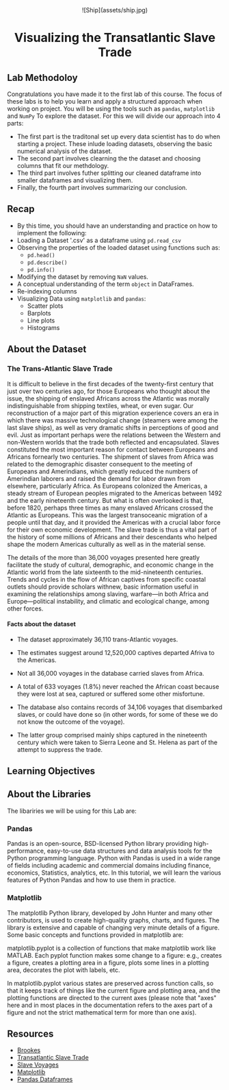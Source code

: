 <div align = "center">![Ship](assets/ship.jpg)</div>

# <div align="center">Visualizing the Transatlantic Slave Trade</div>

## Lab Methodoloy
Congratulations you have made it to the first lab of this course. The focus of these labs is to help you learn and apply a structured approach when working on project. You will be using the tools such as ```pandas```, ```matplotlib``` and ```NumPy``` To explore the dataset. 
For this we will divide our approach into 4 parts:
- The first part is the traditonal set up every data scientist has to do when starting a project. These inlude loading datasets, observing the basic numerical analysis of the dataset. 
- The second part involves clearning the the dataset and choosing columns that fit our methdology.
- The third part involves futher splitting our cleaned dataframe into smaller dataframes and visualizing them.
- Finally, the fourth part involves summarizing our conclusion.

## Recap
- By this time, you should have an understanding and practice on how to implement the following:
- Loading a Dataset '.csv' as a dataframe using ```pd.read_csv```
- Observing the properties of the loaded dataset using functions such as:
    - ```pd.head()```
    - ```pd.describe()```
    - ```pd.info()```
- Modifying the dataset by removing ```NaN``` values.
- A conceptual understanding of the term ```object``` in DataFrames.
- Re-indexing columns
- Visualizing Data using ```matplotlib``` and ```pandas```:
    - Scatter plots
    - Barplots
    - Line plots
    - Histograms

## About the Dataset

### The Trans-Atlantic Slave Trade

It is difficult to believe in the first decades of the twenty-first century that just over two centuries ago, for those Europeans who thought about the issue, the shipping of enslaved Africans across the Atlantic was morally indistinguishable from shipping textiles, wheat, or even sugar. Our reconstruction of a major part of this migration experience covers an era in which there was massive technological change (steamers were among the last slave ships), as well as very dramatic shifts in perceptions of good and evil. Just as important perhaps were the relations between the Western and non-Western worlds that the trade both reflected and encapsulated. Slaves constituted the most important reason for contact between Europeans and Africans fornearly two centuries. The shipment of slaves from Africa was related to the demographic disaster consequent to the meeting of Europeans and Amerindians, which greatly reduced the numbers of Amerindian laborers and raised the demand for labor drawn from elsewhere, particularly Africa. As Europeans colonized the Americas, a steady stream of European peoples migrated to the Americas between 1492 and the early nineteenth century. But what is often overlooked is that, before 1820, perhaps three times as many enslaved Africans crossed the Atlantic as Europeans. This was the largest transoceanic migration of a people until that day, and it provided the Americas with a crucial labor force for their own economic development. The slave trade is thus a vital part of the history of some millions of Africans and their descendants who helped shape the modern Americas culturally as well as in the material sense.

The details of the more than 36,000 voyages presented here greatly facilitate the study of cultural, demographic, and economic change in the Atlantic world from the late sixteenth to the mid-nineteenth centuries. Trends and cycles in the flow of African captives from specific coastal outlets should provide scholars withnew, basic information useful in examining the relationships among slaving, warfare—in both Africa and Europe—political instability, and climatic and ecological change, among other forces. 

#### Facts about the dataset

- The dataset approximately 36,110 trans-Atlantic voyages.
- The estimates suggest around 12,520,000 captives departed Afriva to the Americas. 

- Not all 36,000 voyages in the database carried slaves from Africa.
- A total of 633 voyages (1.8%) never reached the African coast because they were lost at sea, captured or suffered some other misfortune. 
- The database also contains records of 34,106 voyages that disembarked slaves, or could have done so (in other words, for some of these we do not know the outcome of the voyage).
- The latter group comprised mainly ships captured in the nineteenth century which were taken to Sierra Leone and St. Helena as part of the attempt to suppress the trade. 

## Learning Objectives

## About the Libraries
The libariries we will be using for this Lab are:

### Pandas
Pandas is an open-source, BSD-licensed Python library providing high-performance, easy-to-use data structures and data analysis tools for the Python programming language. Python with Pandas is used in a wide range of fields including academic and commercial domains including finance, economics, Statistics, analytics, etc. In this tutorial, we will learn the various features of Python Pandas and how to use them in practice.

### Matplotlib
The matplotlib Python library, developed by John Hunter and many other contributors, is used to create high-quality graphs, charts, and figures. The library is extensive and capable of changing very minute details of a figure. Some basic concepts and functions provided in matplotlib are:

matplotlib.pyplot is a collection of functions that make matplotlib work like MATLAB. Each pyplot function makes some change to a figure: e.g., creates a figure, creates a plotting area in a figure, plots some lines in a plotting area, decorates the plot with labels, etc.

In matplotlib.pyplot various states are preserved across function calls, so that it keeps track of things like the current figure and plotting area, and the plotting functions are directed to the current axes (please note that "axes" here and in most places in the documentation refers to the axes part of a figure and not the strict mathematical term for more than one axis).




## Resources

- [Brookes](https://en.wikipedia.org/wiki/Brookes_(ship))
- [Transatlantic Slave Trade](https://www.britannica.com/topic/transatlantic-slave-trade)
- [Slave Voyages](https://www.slavevoyages.org/)
- [Matplotlib](https://matplotlib.org/3.3.1/tutorials/index.html)
- [Pandas Dataframes](https://pandas.pydata.org/docs/reference/frame.html)


